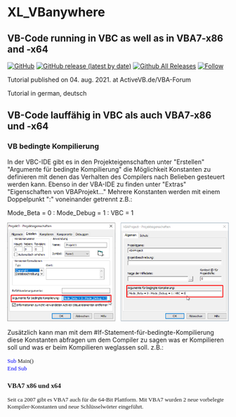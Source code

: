 # XL_VBanywhere
## VB-Code running in VBC as well as in VBA7-x86 and -x64  

[![GitHub](https://img.shields.io/github/license/OlimilO1402/XL_VBanywhere?style=plastic)](https://github.com/OlimilO1402/XL_VBanywhere/blob/master/LICENSE) 
[![GitHub release (latest by date)](https://img.shields.io/github/v/release/OlimilO1402/XL_VBanywhere?style=plastic)](https://github.com/OlimilO1402/XL_VBanywhere/releases/latest)
[![Github All Releases](https://img.shields.io/github/downloads/OlimilO1402/XL_VBanywhere/total.svg)](https://github.com/OlimilO1402/XL_VBanywhere/releases/download/v1.0.0/XL_VBanywhere.zip)
[![Follow](https://img.shields.io/github/followers/OlimilO1402.svg?style=social&label=Follow&maxAge=2592000)](https://github.com/OlimilO1402/XL_VBanywhere/watchers)

Tutorial published on 04. aug. 2021. at ActiveVB.de/VBA-Forum

Tutorial in german, deutsch

## VB-Code lauffähig in VBC als auch VBA7-x86 und -x64  
### VB bedingte Kompilierung   

In der VBC-IDE gibt es in den Projekteigenschaften unter "Erstellen" "Argumente für bedingte Kompilierung" die Möglichkeit Konstanten zu definieren mit denen das Verhalten des Compilers nach Belieben gesteuert werden kann.
Ebenso in der VBA-IDE zu finden unter "Extras" "Eigenschaften von VBAProjekt..."
Mehrere Konstanten werden mit einem Doppelpunkt ":" voneinander getrennt z.B.:

Mode_Beta = 0 : Mode_Debug = 1 : VBC = 1

![XL_VBanywhere Image](ProjekteigArgFBedKomp.png "ProjekteigArgFBedKomp Image")

Zusätzlich kann man mit dem #If-Statement-für-bedingte-Kompilierung diese Konstanten abfragen um dem Compiler zu sagen was er Kompilieren soll und was er beim Kompilieren weglassen soll. z.B.:
  
<PRE><FONT SIZE=2 FACE=Consolas><FONT COLOR=#0000FF>Sub</FONT> Main()
<FONT COLOR=#0000FF>End</FONT> <FONT COLOR=#0000FF>Sub</FONT></PRE> 
  
### VBA7 x86 und x64  
Seit ca 2007 gibt es VBA7 auch für die 64-Bit Plattform. Mit VBA7 wurden 2 neue vorbelegte Kompiler-Konstanten und neue Schlüsselwörter eingeführt.  


